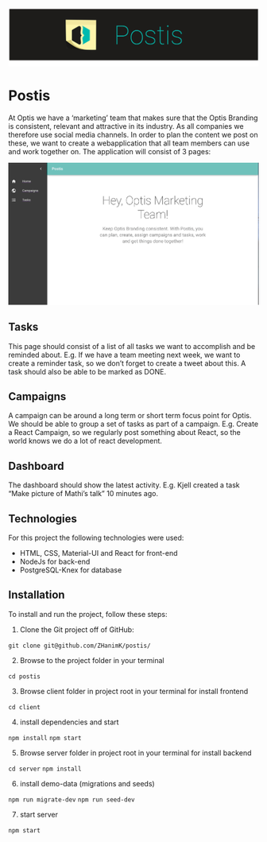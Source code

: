 <img src="assets/postis-header.png" />

# Postis 
At Optis we have a ‘marketing’ team that makes sure that the Optis Branding is consistent, relevant and attractive in its industry. As all companies we therefore use social media channels. In order to plan the content we post on these, we want to create a webapplication that all team members can use and work together on. The application will consist of 3 pages:

<img src="assets/postis.gif" />

## Tasks

This page should consist of a list of all tasks we want to accomplish and be reminded about. E.g. If we have a team meeting next week, we want to create a reminder task, so we don’t forget to create a tweet about this. A task should also be able to be marked as DONE. 

## Campaigns

A campaign can be around a long term or short term focus point for Optis. We should be able to group a set of tasks as part of a campaign. E.g. Create a React Campaign, so we regularly post something about React, so the world knows we do a lot of react development. 

## Dashboard

The dashboard should show the latest activity. E.g. Kjell created a task “Make picture of Mathi’s talk” 10 minutes ago. 

## Technologies
For this project the following technologies were used:
- HTML, CSS, Material-UI and React for front-end
- NodeJs for back-end
- PostgreSQL-Knex for database

## Installation

To install and run the project, follow these steps:

1. Clone the Git project off of GitHub:

`git clone git@github.com/ZHanimK/postis/`

2. Browse to the project folder in your terminal

`cd postis`

3. Browse client folder in project root in your terminal for install frontend

`cd client`

4. install dependencies and start

`npm install`
`npm start`

5. Browse server folder in project root in your terminal for install backend

`cd server`
`npm install`

6. install demo-data (migrations and seeds)

`npm run migrate-dev`
`npm run seed-dev`

7. start server 

`npm start`

